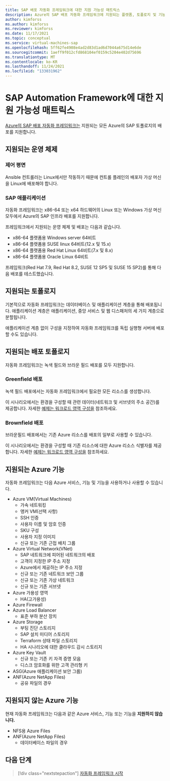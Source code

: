 ```yaml
---
title: SAP 배포 자동화 프레임워크에 대한 지원 가능성 매트릭스
description: Azure의 SAP 배포 자동화 프레임워크에 지원되는 플랫폼, 토폴로지 및 기능
author: kimforss
ms.author: kimforss
ms.reviewer: kimforss
ms.date: 11/17/2021
ms.topic: conceptual
ms.service: virtual-machines-sap
ms.openlocfilehash: 5ff62fe4908e4ad2d83d1ad6d7044a675d14e6de
ms.sourcegitcommit: 1aeff9f012cfd868104ef0159c5204e402d75696
ms.translationtype: MT
ms.contentlocale: ko-KR
ms.lasthandoff: 11/24/2021
ms.locfileid: "133031962"
---
```

# <a name="supportability-matrix-for-the-sap-automation-framework"></a>SAP Automation Framework에 대한 지원 가능성 매트릭스

[Azure의 SAP 배포 자동화 프레임워크는](automation-deployment-framework.md) 지원되는 모든 Azure의 SAP 토폴로지의 배포를 지원합니다.

## <a name="supported-operating-systems"></a>지원되는 운영 체제

### <a name="control-plane"></a>제어 평면

Ansible 컨트롤러는 Linux에서만 작동하기 때문에 컨트롤 플레인의 배포자 가상 머신을 Linux에 배포해야 합니다.

### <a name="sap-application"></a>SAP 애플리케이션

자동화 프레임워크는 x86-64 또는 x64 하드웨어의 Linux 또는 Windows 가상 머신 모두에서 Azure의 SAP 인프라 배포를 지원합니다.   

프레임워크에서 지원되는 운영 체제 및 배포는 다음과 같습니다.

- x86-64 플랫폼용 Windows server 64비트
- x86-64 플랫폼용 SUSE linux 64비트(12.x 및 15.x)
- x86-64 플랫폼용 Red Hat Linux 64비트(7.x 및 8.x)
- x86-64 플랫폼용 Oracle Linux 64비트

프레임워크(Red Hat 7.9, Red Hat 8.2, SUSE 12 SP5 및 SUSE 15 SP2)를 통해 다음 배포를 테스트했습니다.
## <a name="supported-topologies"></a>지원되는 토폴로지

기본적으로 자동화 프레임워크는 데이터베이스 및 애플리케이션 계층을 통해 배포됩니다. 애플리케이션 계층은 애플리케이션, 중앙 서비스 및 웹 디스패처의 세 가지 계층으로 분할됩니다. 

애플리케이션 계층 없이 구성을 지정하여 자동화 프레임워크를 독립 실행형 서버에 배포할 수도 있습니다.

## <a name="supported-deployment-topologies"></a>지원되는 배포 토폴로지

자동화 프레임워크는 녹색 필드와 브라운 필드 배포를 모두 지원합니다. 

### <a name="greenfield-deployments"></a>Greenfield 배포
녹색 필드 배포에서는 자동화 프레임워크에서 필요한 모든 리소스를 생성합니다.

이 시나리오에서는 환경을 구성할 때 관련 데이터(네트워크 및 서브넷의 주소 공간)를 제공합니다. 자세한 [예제는 워크로드 영역 구성을](automation-configure-workload-zone.md) 참조하세요.

### <a name="brownfield-deployments"></a>Brownfield 배포
브라운필드 배포에서는 기존 Azure 리소스를 배포의 일부로 사용할 수 있습니다.

이 시나리오에서는 환경을 구성할 때 기존 리소스에 대한 Azure 리소스 식별자를 제공합니다. 자세한 [예제는 워크로드 영역 구성을](automation-configure-workload-zone.md) 참조하세요.

## <a name="supported-azure-features"></a>지원되는 Azure 기능

자동화 프레임워크는 다음 Azure 서비스, 기능 및 기능을 사용하거나 사용할 수 있습니다.

- Azure VM(Virtual Machines)
    - 가속 네트워킹
    - 앵커 VM(선택 사항)
    - SSH 인증
    - 사용자 이름 및 암호 인증
    - SKU 구성
    - 사용자 지정 이미지
    - 신규 또는 기존 근접 배치 그룹
- Azure Virtual Network(VNet)
    - SAP 네트워크에 피어된 네트워크의 배포
    - 고객이 지정한 IP 주소 지정
    - Azure에서 제공하는 IP 주소 지정
    - 신규 또는 기존 네트워크 보안 그룹
    - 신규 또는 기존 가상 네트워크
    - 신규 또는 기존 서브넷
- Azure 가용성 영역
    - HA(고가용성)
- Azure Firewall
- Azure Load Balancer
    - 표준 부하 분산 장치
- Azure Storage
    - 부팅 진단 스토리지
    - SAP 설치 미디어 스토리지
    - Terraform 상태 파일 스토리지
    - HA 시나리오에 대한 클라우드 감시 스토리지
- Azure Key Vault
    - 신규 또는 기존 키 자격 증명 모음
    - 디스크 암호화를 위한 고객 관리형 키
- ASG(Azure 애플리케이션 보안 그룹)
- ANF(Azure NetApp Files)
    - 공유 파일의 경우

## <a name="unsupported-azure-features"></a>지원되지 않는 Azure 기능

현재 자동화 프레임워크는 다음과 같은 Azure 서비스, 기능 또는 기능을 **지원하지 않습니다.**

- NFS용 Azure Files
- ANF(Azure NetApp Files)
    - 데이터베이스 파일의 경우

## <a name="next-steps"></a>다음 단계


> [!div class="nextstepaction"]
> [자동화 프레임워크 시작](automation-get-started.md)

